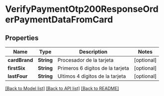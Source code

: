 # VerifyPaymentOtp200ResponseOrderPaymentDataFromCard

## Properties
Name | Type | Description | Notes
------------ | ------------- | ------------- | -------------
**cardBrand** | **String** | Procesador de la tarjeta | [optional] 
**firstSix** | **String** | Primeros 6 digitos de la tarjeta | [optional] 
**lastFour** | **String** | Ultimos 4 digitos de la tarjeta | [optional] 

[[Back to Model list]](../README.md#documentation-for-models) [[Back to API list]](../README.md#documentation-for-api-endpoints) [[Back to README]](../README.md)


